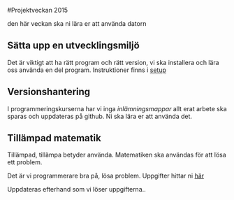 #Projektveckan 2015

den här veckan ska ni lära er att använda datorn

## Sätta upp en utvecklingsmiljö

Det är viktigt att ha rätt program och rätt version, vi ska installera och lära oss använda en del program.
Instruktioner finns i [setup](./setup.md)


## Versionshantering

I programmeringskurserna har vi inga *inlämningsmappar* allt erat arbete ska sparas och uppdateras på github.
Ni ska lära er att använda det.


## Tillämpad matematik

Tillämpad, tillämpa betyder använda. Matematiken ska användas för att lösa ett problem.

Det är vi programmerare bra på, lösa problem. Uppgifter hittar ni [här](./math.md)

Uppdateras efterhand som vi löser uppgifterna..






